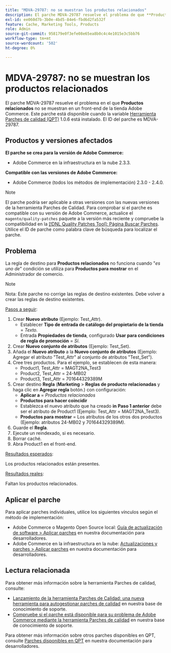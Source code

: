 ```yaml
---
title: "MDVA-29787: no se muestran los productos relacionados"
description: El parche MDVA-29787 resuelve el problema de que **Productos relacionados** no se muestren en un front-end de tienda Adobe Commerce. Este parche está disponible cuando está instalada la [Quality Patches Tool (QPT)](/help/announcements/adobe-commerce-announcements/magento-quality-patches-released-new-tool-to-self-serve-quality-patches.md) 1.0.6. El ID del parche es MDVA-29787.
exl-id: ee060d7b-3b0e-4bd5-84e6-fbd6d2fa532f
feature: Cache, Marketing Tools, Products
role: Admin
source-git-commit: 958179e0f3efe08e65ea8b0c4c4e1015e3c5bb76
workflow-type: tm+mt
source-wordcount: '502'
ht-degree: 0%

---
```


# MDVA-29787: no se muestran los productos relacionados

El parche MDVA-29787 resuelve el problema en el que **Productos relacionados** no se muestran en un front-end de la tienda Adobe Commerce. Este parche está disponible cuando la variable [Herramienta Parches de calidad (QPT)](/help/announcements/adobe-commerce-announcements/magento-quality-patches-released-new-tool-to-self-serve-quality-patches.md) 1.0.6 está instalado. El ID del parche es MDVA-29787.

## Productos y versiones afectados

**El parche se crea para la versión de Adobe Commerce:**

* Adobe Commerce en la infraestructura en la nube 2.3.3.

**Compatible con las versiones de Adobe Commerce:**

* Adobe Commerce (todos los métodos de implementación) 2.3.0 - 2.4.0.

>[!NOTE]
>
>El parche podría ser aplicable a otras versiones con las nuevas versiones de la herramienta Parches de Calidad. Para comprobar si el parche es compatible con su versión de Adobe Commerce, actualice el `magento/quality-patches` paquete a la versión más reciente y compruebe la compatibilidad en la [[!DNL Quality Patches Tool]: Página Buscar Parches](https://devdocs.magento.com/quality-patches/tool.html#patch-grid). Utilice el ID de parche como palabra clave de búsqueda para localizar el parche.

## Problema

La regla de destino para **Productos relacionados** no funciona cuando &quot;*es uno de*&quot; condición se utiliza para **Productos para mostrar** en el Administrador de comercio.

>[!NOTE]
>
>Nota: Este parche no corrige las reglas de destino existentes. Debe volver a crear las reglas de destino existentes.

<u>Pasos a seguir</u>:

1. Crear **Nuevo atributo** (Ejemplo: Test\_Attr).
   * Establecer **Tipo de entrada de catálogo del propietario de la tienda** = *Texto.*
   * Entrada **Propiedades de tienda**, configurado **Usar para condiciones de regla de promoción** = *Sí*.
1. Crear **Nuevo conjunto de atributos** (Ejemplo: Test\_Set).
1. Añada el **Nuevo atributo** a la **Nuevo conjunto de atributos** (Ejemplo: Agregar el atributo &quot;Test\_Attr&quot; al conjunto de atributos &quot;Test\_Set&quot;).
1. Cree tres productos. Para el ejemplo, se establecen de esta manera:
   * Product1, Test\_Attr = MAGT2NA\_Test3
   * Product2, Test\_Attr = 24-MB02
   * Product3, Test\_Attr = 701644329389M
1. Crear destino **Regla** (**Marketing**   > **Reglas de producto relacionadas** y haga clic en **Agregar regla** botón.) con configuración:
   * **Aplicar a** = *Productos relacionados*
   * **Productos para hacer coincidir**
   * Establezca el nuevo atributo que ha creado **in** **Paso 1 anterior** debe ser el atributo de Product1 (Ejemplo: Test\_Attr = MAGT2NA\_Test3).
   * **Productos para mostrar** = Los atributos de los otros dos productos (Ejemplo: atributos 24-MB02 y 701644329389M).
1. Guarde el **Regla**.
1. Ejecute un reindexado, si es necesario.
1. Borrar caché.
1. Abra Product1 en el front-end.

<u>Resultados esperados</u>:

Los productos relacionados están presentes.

<u>Resultados reales</u>:

Faltan los productos relacionados.

## Aplicar el parche

Para aplicar parches individuales, utilice los siguientes vínculos según el método de implementación:

* Adobe Commerce o Magento Open Source local: [Guía de actualización de software > Aplicar parches](https://devdocs.magento.com/guides/v2.4/comp-mgr/patching/mqp.html) en nuestra documentación para desarrolladores.
* Adobe Commerce en la infraestructura en la nube: [Actualizaciones y parches > Aplicar parches](https://devdocs.magento.com/cloud/project/project-patch.html) en nuestra documentación para desarrolladores.

## Lectura relacionada

Para obtener más información sobre la herramienta Parches de calidad, consulte:

* [Lanzamiento de la herramienta Parches de Calidad: una nueva herramienta para autogestionar parches de calidad](/help/announcements/adobe-commerce-announcements/magento-quality-patches-released-new-tool-to-self-serve-quality-patches.md) en nuestra base de conocimiento de soporte.
* [Compruebe si el parche está disponible para su problema de Adobe Commerce mediante la herramienta Parches de calidad](/help/support-tools/patches-available-in-qpt-tool/check-patch-for-magento-issue-with-magento-quality-patches.md) en nuestra base de conocimiento de soporte.

Para obtener más información sobre otros parches disponibles en QPT, consulte [Parches disponibles en QPT](https://devdocs.magento.com/quality-patches/tool.html#patch-grid) en nuestra documentación para desarrolladores.
